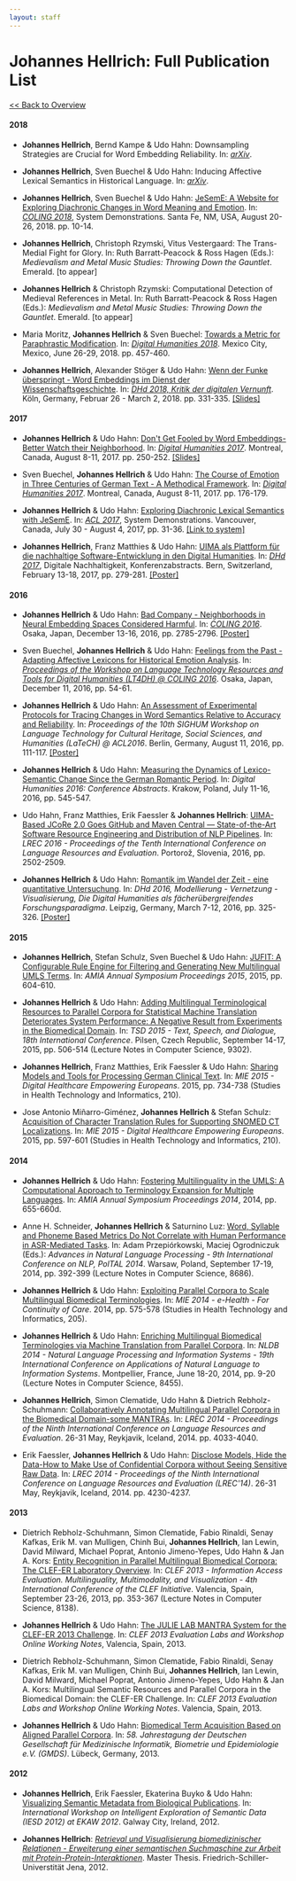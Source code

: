 ```yaml
---
layout: staff
---
```


# Johannes Hellrich: Full Publication List

[<< Back to Overview](../Johannes+Hellrich.html)

#### 2018
* **Johannes Hellrich**, Bernd Kampe & Udo Hahn: Downsampling Strategies are Crucial for Word Embedding Reliability. In: *[arXiv](https://arxiv.org/abs/1808.06810)*.

* **Johannes Hellrich**, Sven Buechel & Udo Hahn: Inducing Affective Lexical Semantics in Historical Language. In: *[arXiv](https://arxiv.org/abs/1806.08115)*.

* **Johannes Hellrich**, Sven Buechel & Udo Hahn: [JeSemE: A Website for Exploring Diachronic Changes in Word Meaning and Emotion](https://arxiv.org/abs/1807.04148). In: *[COLING 2018](https://coling2018.org)*, System Demonstrations. Santa Fe, NM, USA, August 20-26, 2018. pp. 10-14.

* **Johannes Hellrich**, Christoph Rzymski, Vitus Vestergaard: The Trans-Medial Fight for Glory. In: Ruth Barratt-Peacock & Ross Hagen (Eds.): *Medievalism and Metal Music Studies: Throwing Down the Gauntlet*. Emerald. [to appear]

* **Johannes Hellrich** & Christoph Rzymski: Computational Detection of Medieval References in Metal. In: Ruth Barratt-Peacock & Ross Hagen (Eds.): *Medievalism and Metal Music Studies: Throwing Down the Gauntlet*. Emerald. [to appear]

* Maria Moritz, **Johannes Hellrich** & Sven Buechel: [Towards a Metric for Paraphrastic Modification](https://dh2018.adho.org/wp-content/uploads/2018/06/dh2018_abstracts.pdf). In: [*Digital Humanities 2018*](https://dh2018.adho.org/en/). Mexico City, Mexico, June 26-29, 2018. pp. 457-460.

* **Johannes Hellrich**, Alexander Stöger & Udo Hahn: [Wenn der Funke überspringt - Word Embeddings im Dienst der Wissenschaftsgeschichte](http://dhd2018.uni-koeln.de/wp-content/uploads/boa-DHd2018-web-ISBN.pdf). In: [*DHd 2018, Kritik der digitalen Vernunft*](https://dh2018.adho.org/en/). Köln, Germany, Februar 26 - March 2, 2018. pp. 331-335. [[Slides]](/downloads/publications/slides/dhd2018slides.pdf)

#### 2017

* **Johannes Hellrich** & Udo Hahn: [Don\'t Get Fooled by Word Embeddings-Better Watch their Neighborhood](https://dh2017.adho.org/abstracts/487/487.pdf). In: [*Digital Humanities 2017*](https://dh2017.adho.org/). Montreal, Canada, August 8-11, 2017. pp. 250-252. [[Slides]](/downloads/publications/slides/hellrich_dh_2017_slides.pdf)

* Sven Buechel, **Johannes Hellrich** & Udo Hahn: [The Course of Emotion in Three Centuries of German Text - A Methodical Framework](https://dh2017.adho.org/abstracts/491/491.pdf). In: [*Digital Humanities 2017*](https://dh2017.adho.org/). Montreal, Canada, August 8-11, 2017. pp. 176-179.

* **Johannes Hellrich** & Udo Hahn: [Exploring Diachronic Lexical Semantics with JeSemE](http://aclweb.org/anthology/P/P17/P17-4006.pdf). In: [*ACL 2017*](http://acl2017.org/), System Demonstrations. Vancouver, Canada, July 30 - August 4, 2017, pp. 31-36. [[Link to system]](http://jeseme.org/)

* **Johannes Hellrich**, Franz Matthies & Udo Hahn: [UIMA als Plattform für die nachhaltige Software-Entwicklung in den Digital Humanities](http://www.dhd2017.ch/wp-content/uploads/2017/02/Abstractband_ergaenzt.pdf). In: [*DHd 2017*](http://www.dhd2017.ch/), Digitale Nachhaltigkeit, Konferenzabstracts. Bern, Switzerland, February 13-18, 2017, pp. 279-281. [[Poster]](/downloads/publications/posters/dhd2017_poster_hellrich.pdf)

#### 2016

* **Johannes Hellrich** & Udo Hahn: [Bad Company - Neighborhoods in Neural Embedding Spaces Considered Harmful](http://aclweb.org/anthology/C16-1262). In: [*COLING 2016*](http://coling2016.anlp.jp/). Osaka, Japan, December 13-16, 2016, pp. 2785-2796. [[Poster]](/downloads/publications/posters/hellrich_coling2016.pdf)

* Sven Buechel, **Johannes Hellrich** & Udo Hahn: [Feelings from the Past - Adapting Affective Lexicons for Historical Emotion Analysis](https://aclweb.org/anthology/W/W16/W16-4008.pdf). In: [*Proceedings of the Workshop on Language Technology Resources and Tools for Digital Humanities (LT4DH) @ COLING 2016*](https://www.clarin-d.net/en/current-issues/lt4dh). Osaka, Japan, December 11, 2016, pp. 54-61.

* **Johannes Hellrich** & Udo Hahn: [An Assessment of Experimental Protocols for Tracing Changes in Word Semantics Relative to Accuracy and Reliability](http://aclweb.org/anthology/W/W16/W16-2114.pdf). In: *Proceedings of the 10th SIGHUM Workshop on Language Technology for Cultural Heritage, Social Sciences, and Humanities (LaTeCH) @ ACL2016*. Berlin, Germany, August 11, 2016, pp. 111-117. [[Poster]](/downloads/publications/posters/LaTeCH2016_poster_hellrich.pdf)

* **Johannes Hellrich** & Udo Hahn: [Measuring the Dynamics of Lexico-Semantic Change Since the German Romantic Period](http://dh2016.adho.org/abstracts/144). In: *Digital Humanities 2016: Conference Abstracts*. Krakow, Poland, July 11-16, 2016, pp. 545-547.

* Udo Hahn, Franz Matthies, Erik Faessler & **Johannes Hellrich**: [UIMA-Based JCoRe 2.0 Goes GitHub and Maven Central ― State-of-the-Art Software Resource Engineering and Distribution of NLP Pipelines](http://www.lrec-conf.org/proceedings/lrec2016/pdf/774_Paper.pdf). In: *LREC 2016 - Proceedings of the Tenth International Conference on Language Resources and Evaluation*. Portorož, Slovenia, 2016, pp. 2502-2509.

* **Johannes Hellrich** & Udo Hahn: [Romantik im Wandel der Zeit - eine quantitative Untersuchung](http://dhd2016.de/boa-large.pdf). In: *DHd 2016, Modellierung - Vernetzung - Visualisierung, Die Digital Humanities als fächerübergreifendes Forschungsparadigma*. Leipzig, Germany, March 7-12, 2016, pp. 325-326. [[Poster]](/downloads/publications/posters/dhd2016_poster_hellrich.pdf)

#### 2015

* **Johannes Hellrich**, Stefan Schulz, Sven Buechel & Udo Hahn: [JUFIT: A Configurable Rule Engine for Filtering and Generating New Multilingual UMLS Terms](http://www.ncbi.nlm.nih.gov/pmc/articles/PMC4765630/). In: *AMIA Annual Symposium Proceedings 2015*, 2015, pp. 604-610.

* **Johannes Hellrich** & Udo Hahn: [Adding Multilingual Terminological Resources to Parallel Corpora for Statistical Machine Translation Deteriorates System Performance: A Negative Result from Experiments in the Biomedical Domain](http://link.springer.com/chapter/10.1007%2F978-3-319-24033-6_57). In: *TSD 2015 - Text, Speech, and Dialogue, 18th International Conference*. Pilsen, Czech Republic, September 14-17, 2015, pp. 506-514 (Lecture Notes in Computer Science, 9302).

* **Johannes Hellrich**, Franz Matthies, Erik Faessler & Udo Hahn: [Sharing Models and Tools for Processing German Clinical Text](http://ebooks.iospress.nl/volumearticle/39444). In: *MIE 2015 - Digital Healthcare Empowering Europeans*. 2015, pp. 734-738 (Studies in Health Technology and Informatics, 210).

* Jose Antonio Miñarro-Giménez, **Johannes Hellrich** & Stefan Schulz: [Acquisition of Character Translation Rules for Supporting SNOMED CT Localizations](http://ebooks.iospress.nl/volumearticle/39412). In: *MIE 2015 - Digital Healthcare Empowering Europeans*. 2015, pp. 597-601 (Studies in Health Technology and Informatics, 210).

#### 2014

* **Johannes Hellrich** & Udo Hahn: [Fostering Multilinguality in the UMLS: A Computational Approach to Terminology Expansion for Multiple Languages](http://www.ncbi.nlm.nih.gov/pmc/articles/PMC4419887/). In: *AMIA Annual Symposium Proceedings 2014*, 2014, pp. 655-660d.

* Anne H. Schneider, **Johannes Hellrich** & Saturnino Luz: [Word, Syllable and Phoneme Based Metrics Do Not Correlate with Human Performance in ASR-Mediated Tasks](http://link.springer.com/chapter/10.1007/978-3-319-10888-9_39). In: Adam Przepiórkowski, Maciej Ogrodniczuk (Eds.): *Advances in Natural Language Processing - 9th International Conference on NLP, PolTAL 2014*. Warsaw, Poland, September 17-19, 2014, pp. 392-399 (Lecture Notes in Computer Science, 8686).

* **Johannes Hellrich** & Udo Hahn: [Exploiting Parallel Corpora to Scale Multilingual Biomedical Terminologies](http://ebooks.iospress.nl/volumearticle/37553). In: *MIE 2014 - e-Health - For Continuity of Care*. 2014, pp. 575-578 (Studies in Health Technology and Informatics, 205).

* **Johannes Hellrich** & Udo Hahn: [Enriching Multilingual Biomedical Terminologies via Machine Translation from Parallel Corpora](http://link.springer.com/chapter/10.1007/978-3-319-07983-7_2). In: *NLDB 2014 - Natural Language Processing and Information Systems - 19th International Conference on Applications of Natural Language to Information Systems*. Montpellier, France, June 18-20, 2014, pp. 9-20 (Lecture Notes in Computer Science, 8455).

* **Johannes Hellrich**, Simon Clematide, Udo Hahn & Dietrich Rebholz-Schuhmann: [Collaboratively Annotating Multilingual Parallel Corpora in the Biomedical Domain-some MANTRAs](http://www.lrec-conf.org/proceedings/lrec2014/pdf/1064_Paper.pdf). In: *LREC 2014 - Proceedings of the Ninth International Conference on Language Resources and Evaluation*. 26-31 May, Reykjavik, Iceland, 2014. pp. 4033-4040.

* Erik Faessler, **Johannes Hellrich** & Udo Hahn: [Disclose Models, Hide the Data-How to Make Use of Confidential Corpora without Seeing Sensitive Raw Data](http://www.lrec-conf.org/proceedings/lrec2014/pdf/936_Paper.pdf). In: *LREC 2014 - Proceedings of the Ninth International Conference on Language Resources and Evaluation (LREC\'14)*. 26-31 May, Reykjavik, Iceland, 2014. pp. 4230-4237.

#### 2013

* Dietrich Rebholz-Schuhmann, Simon Clematide, Fabio Rinaldi, Senay Kafkas, Erik M. van Mulligen, Chinh Bui, **Johannes Hellrich**, Ian Lewin, David Milward, Michael Poprat, Antonio Jimeno-Yepes, Udo Hahn & Jan A. Kors: [Entity Recognition in Parallel Multilingual Biomedical Corpora: The CLEF-ER Laboratory Overview](http://link.springer.com/chapter/10.1007/978-3-642-40802-1_32). In: *CLEF 2013 - Information Access Evaluation. Multilinguality, Multimodality, and Visualization - 4th International Conference of the CLEF Initiative*. Valencia, Spain, September 23-26, 2013, pp. 353-367 (Lecture Notes in Computer Science, 8138).

* **Johannes Hellrich** & Udo Hahn: [The JULIE LAB MANTRA System for the CLEF-ER 2013 Challenge](/downloads/publications/papers/hellrich_clefer_2013.pdf). In: *CLEF 2013 Evaluation Labs and Workshop Online Working Notes*, Valencia, Spain, 2013.

* Dietrich Rebholz-Schuhmann, Simon Clematide, Fabio Rinaldi, Senay Kafkas, Erik M. van Mulligen, Chinh Bui, **Johannes Hellrich**, Ian Lewin, David Milward, Michael Poprat, Antonio Jimeno-Yepes, Udo Hahn & Jan A. Kors: Multilingual Semantic Resources and Parallel Corpora in the Biomedical Domain: the CLEF-ER Challenge. In: *CLEF 2013 Evaluation Labs and Workshop Online Working Notes*. Valencia, Spain, 2013.

* **Johannes Hellrich** & Udo Hahn: [Biomedical Term Acquisition Based on Aligned Parallel Corpora](http://www.egms.de/static/en/meetings/gmds2013/13gmds098.shtml). In: *58. Jahrestagung der Deutschen Gesellschaft für Medizinische Informatik, Biometrie und Epidemiologie e.V. (GMDS)*. Lübeck, Germany, 2013.

#### 2012

* **Johannes Hellrich**, Erik Faessler, Ekaterina Buyko & Udo Hahn: [Visualizing Semantic Metadata from Biological Publications](http://imash.leeds.ac.uk/event/pdf/Hellrich_4.pdf). In: *International Workshop on Intelligent Exploration of Semantic Data (IESD 2012) at EKAW 2012*. Galway City, Ireland, 2012.

* **Johannes Hellrich**: [*Retrieval und Visualisierung biomedizinischer Relationen - Erweiterung einer semantischen Suchmaschine zur Arbeit mit Protein-Protein-Interaktionen*](/downloads/publications/thesis/masterarbeit+hellrich.pdf). Master Thesis. Friedrich-Schiller-Universtität Jena, 2012.
